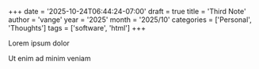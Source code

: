 +++
date = '2025-10-24T06:44:24-07:00'
draft = true
title = 'Third Note'
author = 'vange'
year = '2025'
month = '2025/10'
categories = ['Personal', 'Thoughts']
tags = ['software', 'html']
+++

Lorem ipsum dolor

<!--more-->

Ut enim ad minim veniam
